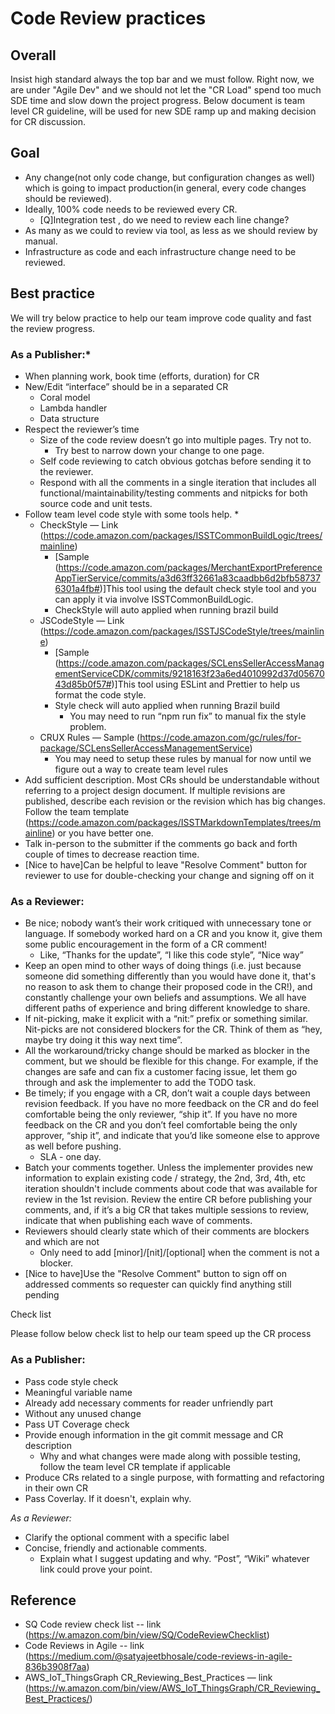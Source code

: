 # Code Review practices

## Overall

Insist high standard always the top bar and we must follow. Right now, we are under "Agile Dev" and we should not let the "CR Load" spend too much SDE time and slow down the project progress. Below document is team level CR guideline, will be used for new SDE ramp up and making decision for CR discussion.

## Goal

* Any change(not only code change, but configuration changes as well) which is going to impact production(in general, every code changes should be reviewed). 
* Ideally, 100% code needs to be reviewed every CR.
    * [Q]Integration test , do we need to review each line change?
* As many as we could to review via tool, as less as we should review by manual.
* Infrastructure as code and each infrastructure change need to be reviewed.

## Best practice

We will try below practice to help our team improve code quality and fast the review progress.

### As a Publisher:*

* When planning work, book time (efforts, duration) for CR
* New/Edit “interface” should be in a separated CR
    * Coral model 
    * Lambda handler
    * Data structure
* Respect the reviewer’s time
    * Size of the code review doesn’t go into multiple pages. Try not to.
        * Try best to narrow down your change to one page.
    * Self code reviewing to catch obvious gotchas before sending it to the reviewer.
    * Respond with all the comments in a single iteration that includes all functional/maintainability/testing comments and nitpicks for both source code and unit tests.
* Follow team level code style with some tools help. 
    * 
    * CheckStyle — Link (https://code.amazon.com/packages/ISSTCommonBuildLogic/trees/mainline) 
        * [Sample (https://code.amazon.com/packages/MerchantExportPreferenceAppTierService/commits/a3d63ff32661a83caadbb6d2bfb587376301a4fb#)]This tool using the default check style tool and you can apply it via involve ISSTCommonBuildLogic.
        * CheckStyle will auto applied when running brazil build 
    * JSCodeStyle — Link (https://code.amazon.com/packages/ISSTJSCodeStyle/trees/mainline)
        * [Sample (https://code.amazon.com/packages/SCLensSellerAccessManagementServiceCDK/commits/9218163f23a6ed4010992d37d0567043d85b0f57#)]This tool using ESLint and Prettier to help us format the code style.
        * Style check will auto applied when running Brazil build
            * You may need to run “npm run fix” to manual fix the style problem.
    * CRUX Rules — Sample (https://code.amazon.com/gc/rules/for-package/SCLensSellerAccessManagementService)
        * You may need to setup these rules by manual for now until we figure out a way to create team level rules
* Add sufficient description. Most CRs should be understandable without referring to a project design document. If multiple revisions are published, describe each revision or the revision which has big changes. Follow the team template (https://code.amazon.com/packages/ISSTMarkdownTemplates/trees/mainline) or you have better one.
* Talk in-person to the submitter if the comments go back and forth couple of times to decrease reaction time.
* [Nice to have]Can be helpful to leave "Resolve Comment" button for reviewer to use for double-checking your change and signing off on it

### As a Reviewer:

* Be nice; nobody want’s their work critiqued with unnecessary tone or language. If somebody worked hard on a CR and you know it, give them some public encouragement in the form of a CR comment!
    * Like, “Thanks for the update”, “I like this code style”, “Nice way”
* Keep an open mind to other ways of doing things (i.e. just because someone did something differently than you would have done it, that's no reason to ask them to change their proposed code in the CR!), and constantly challenge your own beliefs and assumptions. We all have different paths of experience and bring different knowledge to share.
* If nit-picking, make it explicit with a “nit:” prefix or something similar. Nit-picks are not considered blockers for the CR. Think of them as “hey, maybe try doing it this way next time”.
* All the workaround/tricky change should be marked as blocker in the comment, but we should be flexible for this change. For example, if the changes are safe and can fix a customer facing issue, let them go through and ask the implementer to add the TODO task. 
* Be timely; if you engage with a CR, don’t wait a couple days between revision feedback. If you have no more feedback on the CR and do feel comfortable being the only reviewer, “ship it”. If you have no more feedback on the CR and you don’t feel comfortable being the only approver, “ship it”, and indicate that you’d like someone else to approve as well before pushing.
    * SLA - one day. 
* Batch your comments together. Unless the implementer provides new information to explain existing code / strategy, the 2nd, 3rd, 4th, etc iteration shouldn't include comments about code that was available for review in the 1st revision. Review the entire CR before publishing your comments, and, if it’s a big CR that takes multiple sessions to review, indicate that when publishing each wave of comments.
* Reviewers should clearly state which of their comments are blockers and which are not
    * Only need to add [minor]/[nit]/[optional] when the comment is not a blocker.
* [Nice to have]Use the "Resolve Comment" button to sign off on addressed comments so requester can quickly find anything still pending

Check list

Please follow below check list to help our team speed up the CR process

### As a Publisher:

* Pass code style check
* Meaningful variable name
* Already add necessary comments for reader unfriendly part
* Without any unused change
* Pass UT Coverage check
* Provide enough information in the git commit message and CR description
    * Why and what changes were made along with possible testing, follow the team level CR template if applicable
* Produce CRs related to a single purpose, with formatting and refactoring in their own CR
* Pass Coverlay. If it doesn't, explain why.

*As a Reviewer:*

* Clarify the optional comment with a specific label
* Concise, friendly and actionable comments.
    * Explain what I suggest updating and why.  “Post”, “Wiki” whatever link could prove your point.

## Reference

* SQ Code review check list -- link (https://w.amazon.com/bin/view/SQ/CodeReviewChecklist) 
* Code Reviews in Agile -- link (https://medium.com/@satyajeetbhosale/code-reviews-in-agile-836b3908f7aa)
* AWS_IoT_ThingsGraph CR_Reviewing_Best_Practices — link (https://w.amazon.com/bin/view/AWS_IoT_ThingsGraph/CR_Reviewing_Best_Practices/)



